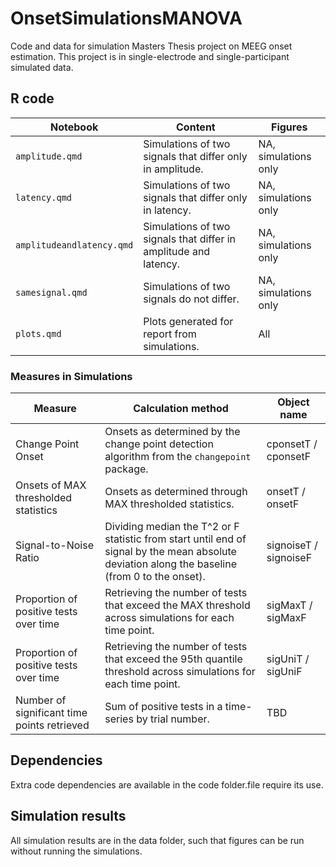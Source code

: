 # OnsetSimulationsMANOVA
Code and data for simulation Masters Thesis project on MEEG onset estimation. This project is in single-electrode and single-participant simulated data.

## R code
| Notebook | Content | Figures |
| ----- | ----- | ----- |
|`amplitude.qmd`| Simulations of two signals that differ only in amplitude. | NA, simulations only |
|`latency.qmd`| Simulations of two signals that differ only in latency. | NA, simulations only |
|`amplitudeandlatency.qmd`| Simulations of two signals that differ in amplitude and latency. | NA, simulations only |
|`samesignal.qmd`| Simulations of two signals do not differ. | NA, simulations only |
|`plots.qmd`| Plots generated for report from simulations. | All |

### Measures in Simulations
| Measure | Calculation method | Object name |
| ----- | ----- | ----- |
| Change Point Onset | Onsets as determined by the change point detection algorithm from the `changepoint` package. | cponsetT / cponsetF |
| Onsets of MAX thresholded statistics | Onsets as determined through MAX thresholded statistics. | onsetT / onsetF |
| Signal-to-Noise Ratio | Dividing median the T^2 or F statistic from start until end of signal by the mean absolute deviation along the baseline (from 0 to the onset).| signoiseT / signoiseF |
| Proportion of positive tests over time | Retrieving the number of tests that exceed the MAX threshold across simulations for each time point. | sigMaxT / sigMaxF |
| Proportion of positive tests over time | Retrieving the number of tests that exceed the 95th quantile threshold across simulations for each time point. | sigUniT / sigUniF |
| Number of significant time points retrieved | Sum of positive tests in a time-series by trial number. | TBD |

## Dependencies
Extra code dependencies are available in the code folder.file require its use.

## Simulation results
All simulation results are in the data folder, such that figures can be run without running the simulations.
